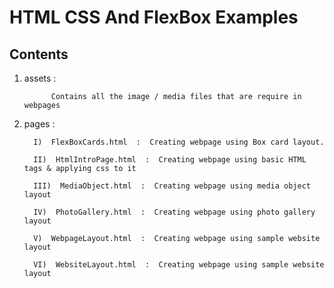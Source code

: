 # HTML CSS And FlexBox Examples

## Contents

1)  assets  :

              Contains all the image / media files that are require in webpages
              
2)  pages  :

          I)  FlexBoxCards.html  :  Creating webpage using Box card layout.
          
          II)  HtmlIntroPage.html  :  Creating webpage using basic HTML tags & applying css to it
          
          III)  MediaObject.html  :  Creating webpage using media object layout
          
          IV)  PhotoGallery.html  :  Creating webpage using photo gallery layout
          
          V)  WebpageLayout.html  :  Creating webpage using sample website layout
          
          VI)  WebsiteLayout.html  :  Creating webpage using sample website layout
